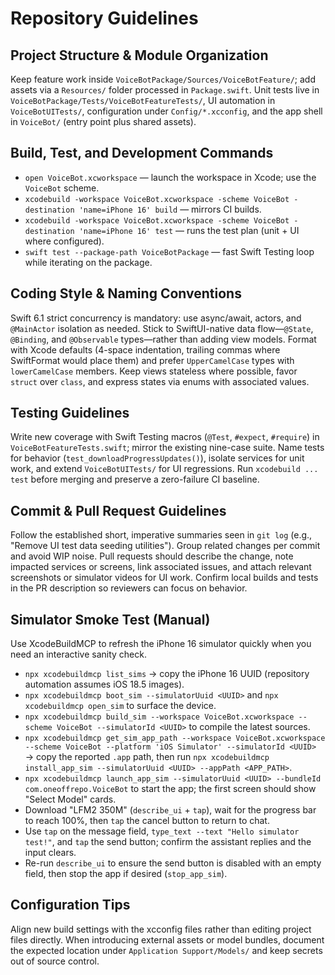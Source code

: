# Repository Guidelines

## Project Structure & Module Organization
Keep feature work inside `VoiceBotPackage/Sources/VoiceBotFeature/`; add assets via a `Resources/` folder processed in `Package.swift`. Unit tests live in `VoiceBotPackage/Tests/VoiceBotFeatureTests/`, UI automation in `VoiceBotUITests/`, configuration under `Config/*.xcconfig`, and the app shell in `VoiceBot/` (entry point plus shared assets).

## Build, Test, and Development Commands
- `open VoiceBot.xcworkspace` — launch the workspace in Xcode; use the `VoiceBot` scheme.
- `xcodebuild -workspace VoiceBot.xcworkspace -scheme VoiceBot -destination 'name=iPhone 16' build` — mirrors CI builds.
- `xcodebuild -workspace VoiceBot.xcworkspace -scheme VoiceBot -destination 'name=iPhone 16' test` — runs the test plan (unit + UI where configured).
- `swift test --package-path VoiceBotPackage` — fast Swift Testing loop while iterating on the package.

## Coding Style & Naming Conventions
Swift 6.1 strict concurrency is mandatory: use async/await, actors, and `@MainActor` isolation as needed. Stick to SwiftUI-native data flow—`@State`, `@Binding`, and `@Observable` types—rather than adding view models. Format with Xcode defaults (4-space indentation, trailing commas where SwiftFormat would place them) and prefer `UpperCamelCase` types with `lowerCamelCase` members. Keep views stateless where possible, favor `struct` over `class`, and express states via enums with associated values.

## Testing Guidelines
Write new coverage with Swift Testing macros (`@Test`, `#expect`, `#require`) in `VoiceBotFeatureTests.swift`; mirror the existing nine-case suite. Name tests for behavior (`test_downloadProgressUpdates()`), isolate services for unit work, and extend `VoiceBotUITests/` for UI regressions. Run `xcodebuild ... test` before merging and preserve a zero-failure CI baseline.

## Commit & Pull Request Guidelines
Follow the established short, imperative summaries seen in `git log` (e.g., "Remove UI test data seeding utilities"). Group related changes per commit and avoid WIP noise. Pull requests should describe the change, note impacted services or screens, link associated issues, and attach relevant screenshots or simulator videos for UI work. Confirm local builds and tests in the PR description so reviewers can focus on behavior.

## Simulator Smoke Test (Manual)
Use XcodeBuildMCP to refresh the iPhone 16 simulator quickly when you need an interactive sanity check.
- `npx xcodebuildmcp list_sims` → copy the iPhone 16 UUID (repository automation assumes iOS 18.5 images).
- `npx xcodebuildmcp boot_sim --simulatorUuid <UUID>` and `npx xcodebuildmcp open_sim` to surface the device.
- `npx xcodebuildmcp build_sim --workspace VoiceBot.xcworkspace --scheme VoiceBot --simulatorId <UUID>` to compile the latest sources.
- `npx xcodebuildmcp get_sim_app_path --workspace VoiceBot.xcworkspace --scheme VoiceBot --platform 'iOS Simulator' --simulatorId <UUID>` → copy the reported `.app` path, then run `npx xcodebuildmcp install_app_sim --simulatorUuid <UUID> --appPath <APP_PATH>`.
- `npx xcodebuildmcp launch_app_sim --simulatorUuid <UUID> --bundleId com.oneoffrepo.VoiceBot` to start the app; the first screen should show "Select Model" cards.
- Download "LFM2 350M" (`describe_ui` + `tap`), wait for the progress bar to reach 100%, then `tap` the cancel button to return to chat.
- Use `tap` on the message field, `type_text --text "Hello simulator test!"`, and `tap` the send button; confirm the assistant replies and the input clears.
- Re-run `describe_ui` to ensure the send button is disabled with an empty field, then stop the app if desired (`stop_app_sim`).

## Configuration Tips
Align new build settings with the xcconfig files rather than editing project files directly. When introducing external assets or model bundles, document the expected location under `Application Support/Models/` and keep secrets out of source control.
